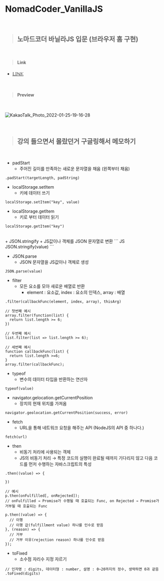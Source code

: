 # NomadCoder_VanillaJS

<br/>

> ## **노마드코더 바닐라JS 입문 (브라우저 홈 구현)**

<br/>

> #### Link
  + [𝕃𝕀ℕ𝕂](https://js-browser.netlify.app)

<br/>

> #### Preview

<br/>

![KakaoTalk_Photo_2022-01-25-19-16-28](https://user-images.githubusercontent.com/86834898/150960648-3907e14c-2a44-4627-96cc-c32400bc1ade.png)

<br/>

> ## **강의 들으면서 몰랐던거 구글링해서 메모하기**

<br/>

+ padStart 
  + 주어진 길이를 만족하는 새로운 문자열을 채움 (왼쪽부터 채움)
``` JS
.padStart(targetLength, padString) 
``` 

+ localStorage.setItem
  + 키에 데이터 쓰기
``` JS
localStorage.setItem("key", value)
```

+ localStorage.getItem
  + 키로 부터 데이터 읽기
``` JS
localStorage.getItem("key")
```
<br>
+ JSON.stringify
  + JS값이나 객체를 JSON 문자열로 변환
``` JS
JSON.stringify(value)
```

+ JSON.parse
  + JSON 문자열을 JS값이나 객체로 생성
``` JS
JSON.parse(value)
```

+ filter
  + 모든 요소를 모아 새로운 배열로 반환
    + element : 요소값, index : 요소의 인덱스, array : 배열
``` JS
.filter(callbackFunc(element, index, array), thisArg)

// 첫번째 예시
array.filter(function(list) {
  return list.length >= 6;
})

// 두번째 예시
list.filter(list => list.length >= 6);

// 세번째 예시
function callbackFunc(list) {
  return list.length >=6;
}
array.filter(callbackFunc);
```

+ typeof
  + 변수의 데이터 타입을 반환하는 연산자
``` JS
typeof(value)
```

+ navigator.gelocation.getCurrentPosition
  + 장치의 현재 위치를 가져옴
``` JS
navigator.geolocation.getCurrentPosition(success, error)
```

+ fetch
  + URL을 통해 네트워크 요청을 해주는 API (NodeJS의 API 중 하나다.)
``` JS
fetch(url)
```

+ then
  + 비동기 처리에 사용되는 객체
  + JS의 비동기 처리 → 특정 코드의 실행이 완료될 때까지 기다리지 않고 다음 코드를 먼저 수행하는 자바스크립트의 특성
``` JS
.then((value) => {
  
})

// 예시
p.then(onFulfilled[, onRejected]);
// onFulfilled → Promise가 수행될 때 호출되는 Func, on Rejected → Promise가 거부될 때 호출되는 Func

p.then((value) => {
  // 이행
  // 이행 값(fulfillment value) 하나를 인수로 받음
}, (reason) => {
  // 거부
  // 거부 이유(rejection reason) 하나를 인수로 받음
});
```

+ toFixed
  + 소수점 자리수 지정 자르기
``` JS
// 인자명 : digits, 데이터형 : number, 설명 : 0~20까지의 정수, 생략하면 0과 같음
.toFixed(digits)
```